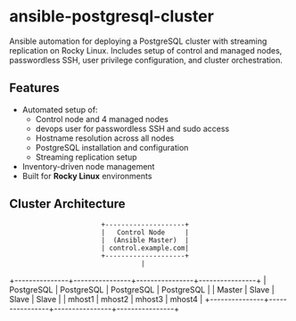 # ansible-postgresql-cluster
Ansible automation for deploying a PostgreSQL cluster with streaming replication on Rocky Linux. Includes setup of control and managed nodes, passwordless SSH, user privilege configuration, and cluster orchestration.

## Features
- Automated setup of:
  - Control node and 4 managed nodes
  - devops user for passwordless SSH and sudo access
  - Hostname resolution across all nodes
  - PostgreSQL installation and configuration
  - Streaming replication setup
- Inventory-driven node management
- Built for **Rocky Linux** environments

## Cluster Architecture
                           +--------------------+
                           |   Control Node     |
                           |  (Ansible Master)  |
                           | control.example.com|
                           +--------------------+
                                     |
+---------------+----------------+----------------+----------------+
|  PostgreSQL   |  PostgreSQL    |  PostgreSQL    |  PostgreSQL    |
|   Master      |   Slave        |   Slave        |   Slave        |
|   mhost1      |   mhost2       |   mhost3       |   mhost4       |
+---------------+----------------+----------------+----------------+
